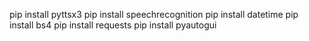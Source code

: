 pip install pyttsx3
pip install speechrecognition
pip install datetime 
pip install bs4
pip install requests
pip install pyautogui
